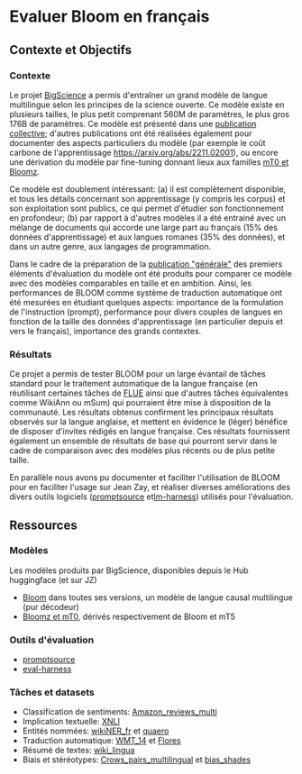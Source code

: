 # Evaluer Bloom en français 

## Contexte et Objectifs

### Contexte
Le projet [BigScience](https://bigscience.huggingface.co/) a permis d'entraîner un grand modèle de langue multilingue selon les principes de la science ouverte. Ce modèle existe en plusieurs tailles, le plus petit comprenant 560M de paramètres, le plus gros 176B de paramètres. Ce modèle est présenté dans une [publication collective](https://arxiv.org/abs/2211.05100); d'autres publications ont été réalisées également pour documenter des aspects particuliers du modèle (par exemple le coût carbone de l'apprentissage https://arxiv.org/abs/2211.02001), ou encore une dérivation du modèle par fine-tuning donnant lieux aux familles [mT0 et Bloomz](https://arxiv.org/abs/2211.01786).

Ce modèle est doublement intéressant: (a) il est complètement disponible, et tous les détails concernant son apprentissage (y compris les corpus) et son exploitation sont publics, ce qui permet d'étudier son fonctionnement en profondeur; (b) par rapport à d'autres modèles il a été entrainé avec un mélange de documents qui accorde une large part au français (15% des données d'apprentissage) et aux langues romanes (35% des données), et dans un autre genre, aux langages de programmation.

Dans le cadre de la préparation de la [publication "générale"](https://arxiv.org/abs/2211.05100) des premiers éléments d'évaluation du modèle ont été produits pour comparer ce modèle avec des modèles comparables en taille et en ambition. Ainsi, les performances de BLOOM comme système de traduction automatique ont été mesurées en étudiant quelques aspects: importance de la formulation de l'instruction (prompt), performance pour divers couples de langues en fonction de la taille des données d'apprentissage (en particulier depuis et vers le français), importance des grands contextes. 

### Résultats
Ce projet a permis de tester BLOOM pour un large évantail de tâches standard pour le traitement automatique de la langue française (en réutilisant certaines tâches de [FLUE](https://github.com/getalp/Flaubert/tree/master/flue) ainsi que d'autres tâches équivalentes comme WikiAnn ou mSum) qui pourraient être mise à disposition de la communauté. Les résultats obtenus confirment les principaux résultats observés sur la langue anglaise, et mettent en évidence le (léger) bénéfice de disposer d'invites rédigés en langue française. Ces résultats fournissent également un ensemble de résultats de base qui pourront servir dans le cadre de comparaison avec des modèles plus récents ou de plus petite taille.

En parallèle nous avons pu documenter et faciliter l'utilisation de BLOOM pour en faciliter l'usage sur Jean Zay, et réaliser diverses améliorations des divers outils logiciels ([promptsource](https://github.com/bigscience-workshop/promptsource) et[lm-harness](https://github.com/EleutherAI/lm-evaluation-harness)) utilisés pour l'évaluation.

## Ressources

### Modèles
Les modèles produits par BigScience, disponibles depuis le Hub huggingface (et sur JZ)
- [Bloom](https://huggingface.co/bigscience/bloom) dans toutes ses versions, un modèle de langue causal multilingue (pur décodeur)
- [Bloomz et mT0](https://huggingface.co/bigscience/bloomz), dérivés respectivement de Bloom et mT5

### Outils d'évaluation

- [promptsource](https://github.com/ncassereau-idris/promptsource)
- [eval-harness](https://github.com/bigscience-workshop/lm-evaluation-harness)

### Tâches et datasets

- Classification de sentiments: [Amazon_reviews_multi](https://huggingface.co/datasets/amazon_reviews_multi)
- Implication textuelle: [XNLI](https://huggingface.co/datasets/xnli/)
- Entités nommées: [wikiNER_fr](https://huggingface.co/datasets/Jean-Baptiste/wikiner_fr) et [quaero](https://huggingface.co/datasets/bigbio/quaero)
- Traduction automatique: [WMT_14](https://huggingface.co/datasets/wmt14xnli) et [Flores](https://huggingface.co/datasets/facebook/flores)
- Résumé de textes: [wiki_lingua](https://huggingface.co/datasets/GEM/wiki_lingua)
- Biais et stéréotypes: [Crows_pairs_multilingual](https://huggingface.co/datasets/BigScienceBiasEval/crows_pairs_multilingual) et [bias_shades](https://huggingface.co/datasets/BigScienceBiasEval/bias-shades)
